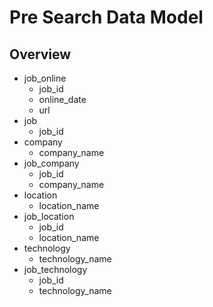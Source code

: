 # Pre Search Data Model

## Overview

- job_online
  - job_id
  - online_date
  - url
- job
  - job_id
- company
  - company_name
- job_company
  - job_id
  - company_name
- location
  - location_name
- job_location
  - job_id
  - location_name
- technology
  - technology_name
- job_technology
  - job_id
  - technology_name
